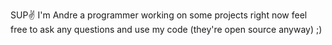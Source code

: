 SUP✌️ I'm Andre a programmer working on some projects right now feel free to ask any questions and use my code (they're open source anyway) ;)